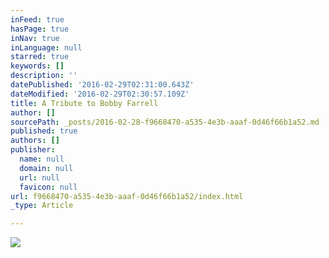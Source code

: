```yaml
---
inFeed: true
hasPage: true
inNav: true
inLanguage: null
starred: true
keywords: []
description: ''
datePublished: '2016-02-29T02:31:00.643Z'
dateModified: '2016-02-29T02:30:57.109Z'
title: A Tribute to Bobby Farrell
author: []
sourcePath: _posts/2016-02-28-f9668470-a535-4e3b-aaaf-0d46f66b1a52.md
published: true
authors: []
publisher:
  name: null
  domain: null
  url: null
  favicon: null
url: f9668470-a535-4e3b-aaaf-0d46f66b1a52/index.html
_type: Article

---
```

![](https://the-grid-user-content.s3-us-west-2.amazonaws.com/c7544996-5058-43e0-bf55-8fa628a5aefb.png)